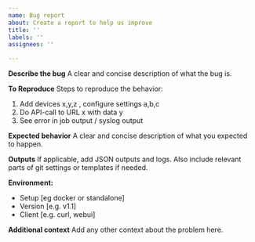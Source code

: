 ```yaml
---
name: Bug report
about: Create a report to help us improve
title: ''
labels: ''
assignees: ''

---
```


**Describe the bug**
A clear and concise description of what the bug is.

**To Reproduce**
Steps to reproduce the behavior:
1. Add devices x,y,z , configure settings a,b,c
2. Do API-call to URL x with data y
3. See error in job output / syslog output 

**Expected behavior**
A clear and concise description of what you expected to happen.

**Outputs**
If applicable, add JSON outputs and logs. Also include relevant parts of git settings or templates if needed.

**Environment:**
 - Setup [eg docker or standalone]
 - Version [e.g. v1.1]
 - Client [e.g. curl, webui]

**Additional context**
Add any other context about the problem here.
